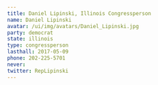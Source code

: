 ```yaml
---
title: Daniel Lipinski, Illinois Congressperson
name: Daniel Lipinski
avatar: /ui/img/avatars/Daniel_Lipinski.jpg
party: democrat
state: illinois
type: congressperson
lasthall: 2017-05-09
phone: 202-225-5701
never: 
twitter: RepLipinski
---
```


